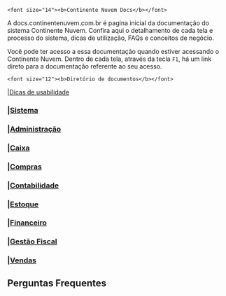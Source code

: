 ` <font size="14"><b>Continente Nuvem Docs</b></font> `

A docs.continentenuvem.com.br é pagina inicial da documentação do sistema Continente Nuvem. Confira aqui o detalhamento de cada tela e processo do sistema,  dicas de utilização, FAQs e conceitos de negócio. 

Você pode ter acesso a essa documentação quando estiver acessando o Continente Nuvem. Dentro de cada tela, através da tecla `F1`, há um link direto para a documentação referente ao seu acesso.



`<font size="12"><b>Diretório de documentos</b></font> `

|[Dicas de usabilidade](dicas.md)

### |[Sistema](sistema.md)

### |[Administração](administracao.md)

### |[Caixa](caixa.md)

### |[Compras](compras.md)

### |[Contabilidade](contabilidade.md)

### |[Estoque](estoque.md)

### |[Financeiro](financeiro.md)

### |[Gestão Fiscal](gestao_fiscal.md)

### |[Vendas](vendas.md)



## Perguntas Frequentes

